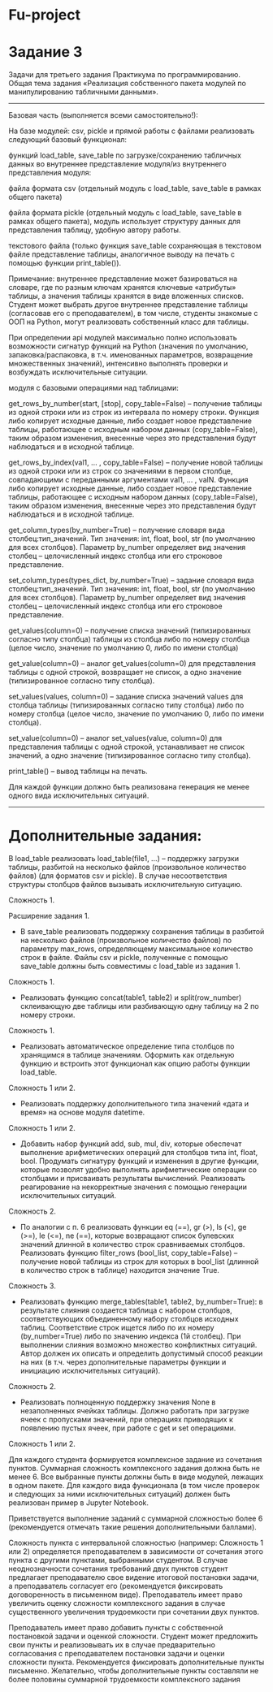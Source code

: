 ﻿# Fu-project



 # Задание 3 


Задачи для третьего задания Практикума по программированию. Общая тема задания «Реализация собственного пакета модулей по манипулированию табличными данными». 

 
---

Базовая часть (выполняется всеми самостоятельно!): 

На базе модулей: csv, pickle и прямой работы с файлами реализовать следующий базовый функционал: 

функций load_table, save_table по загрузке/сохранению табличных данных во внутреннее представление модуля/из внутреннего представления модуля: 

файла формата csv (отдельный модуль с load_table, save_table в рамках общего пакета) 

файла формата pickle (отдельный модуль с load_table, save_table в рамках общего пакета), модуль использует структуру данных для представления таблицу, удобную автору работы. 

текстового файла (только функция save_table сохраняющая в текстовом файле представление таблицы, аналогичное выводу на печать с помощью функции print_table()). 

Примечание: внутреннее представление может базироваться на словаре, где по разным ключам хранятся ключевые «атрибуты» таблицы, а значения таблицы хранятся в виде вложенных списков. Студент может выбрать другое внутреннее представление таблицы (согласовав его с преподавателем), в том числе, студенты знакомые с ООП на Python, могут реализовать собственный класс для таблицы. 

При определении api модулей максимально полно использовать возможности сигнатур функций на Python (значения по умолчанию, запаковка/распаковка, в т.ч. именованных параметров, возвращение множественных значений), интенсивно выполнять проверки и возбуждать исключительные ситуации. 

модуля с базовыми операциями над таблицами: 

get_rows_by_number(start, [stop], copy_table=False) – получение таблицы из одной строки или из строк из интервала по номеру строки. Функция либо копирует исходные данные, либо создает новое представление таблицы, работающее с исходным набором данных (copy_table=False), таким образом изменения, внесенные через это представления будут наблюдаться и в исходной таблице. 

get_rows_by_index(val1, … , copy_table=False) – получение новой таблицы из одной строки или из строк со значениями в первом столбце, совпадающими с переданными аргументами val1, … , valN. Функция либо копирует исходные данные, либо создает новое представление таблицы, работающее с исходным набором данных (copy_table=False), таким образом изменения, внесенные через это представления будут наблюдаться и в исходной таблице. 

get_column_types(by_number=True) – получение словаря вида столбец:тип_значений. Тип значения: int, float, bool, str (по умолчанию для всех столбцов). Параметр by_number определяет вид значения столбец – целочисленный индекс столбца или его строковое представление. 

set_column_types(types_dict, by_number=True) – задание словаря вида столбец:тип_значений. Тип значения: int, float, bool, str (по умолчанию для всех столбцов). Параметр by_number определяет вид значения столбец – целочисленный индекс столбца или его строковое представление. 

get_values(column=0) – получение списка значений (типизированных согласно типу столбца) таблицы из столбца либо по номеру столбца (целое число, значение по умолчанию 0, либо по имени столбца) 

get_value(column=0) – аналог get_values(column=0) для представления таблицы с одной строкой, возвращает не список, а одно значение (типизированное согласно типу столбца). 

set_values(values, column=0) – задание списка значений values для столбца таблицы (типизированных согласно типу столбца) либо по номеру столбца (целое число, значение по умолчанию 0, либо по имени столбца). 

set_value(column=0) – аналог set_values(value, column=0) для представления таблицы с одной строкой, устанавливает не список значений, а одно значение (типизированное согласно типу столбца). 

print_table() – вывод таблицы на печать. 

Для каждой функции должно быть реализована генерация не менее одного вида исключительных ситуаций.  

---
# Дополнительные задания: 

 

В load_table реализовать load_table(file1, …) – поддержку загрузки таблицы, разбитой на несколько файлов (произвольное количество файлов) (для форматов csv и pickle). В случае несоответствия структуры столбцов файлов вызывать исключительную ситуацию. 

Сложность 1. 

 

Расширение задания 1. 

- В save_table реализовать поддержку сохранения таблицы в разбитой на несколько файлов (произвольное количество файлов) по параметру max_rows, определяющему максимальное количество строк в файле. Файлы csv и pickle, полученные с помощью save_table должны быть совместимы с load_table из задания 1. 

Сложность 1. 

 

- Реализовать функцию concat(table1, table2) и split(row_number) склеивающую две таблицы или разбивающую одну таблицу на 2 по номеру строки. 

Сложность 1. 

 

- Реализовать автоматическое определение типа столбцов по хранящимся в таблице значениям. Оформить как отдельную функцию и встроить этот функционал как опцию работы функции load_table.  

Сложность 1 или 2. 

 

- Реализовать поддержку дополнительного типа значений «дата и время» на основе модуля datetime. 

Сложность 1 или 2. 

 

- Добавить набор функций add, sub, mul, div, которые обеспечат выполнение арифметических операций для столбцов типа int, float, bool. Продумать сигнатуру функций и изменения в другие функции, которые позволят удобно выполнять арифметические операции со столбцами и присваивать результаты вычислений. Реализовать реагирование на некорректные значения с помощью генерации исключительных ситуаций. 

Сложность 2. 

 

- По аналогии с п. 6 реализовать функции eq (==), gr (>), ls (<), ge (>=), le (<=), ne (==), которые возвращают список булевских значений длинной в количество строк сравниваемых столбцов. Реализовать функцию filter_rows (bool_list, copy_table=False) – получение новой таблицы из строк для которых в bool_list (длинной в количество строк в таблице) находится значение True. 

Сложность 3. 

 

- Реализовать функцию merge_tables(table1, table2, by_number=True): в результате слияния создается таблица с набором столбцов, соответствующих объединенному набору столбцов исходных таблиц. Соответствие строк ищется либо по их номеру (by_number=True) либо по значению индекса (1й столбец). При выполнении слияния возможно множество конфликтных ситуаций. Автор должен их описать и определить допустимый способ реакции на них (в т.ч. через дополнительные параметры функции и инициацию исключительных ситуаций). 

Сложность 2. 

 

- Реализовать полноценную поддержку значения None в незаполненных ячейках таблицы. Должно работать при загрузке ячеек с пропусками значений, при операциях приводящих к появлению пустых ячеек, при работе с get и set операциями. 

Сложность 1 или 2. 

 

Для каждого студента формируется комплексное задание из сочетания пунктов. Суммарная сложность комплексного задания должна быть не менее 6. Все выбранные пункты должны быть в виде модулей, лежащих в одном пакете. Для каждого вида функционала (в том числе проверок и следующих за ними исключительных ситуаций) должен быть реализован пример в Jupyter Notebook. 

 

Приветствуется выполнение заданий с суммарной сложностью более 6 (рекомендуется отмечать такие решения дополнительными баллами).  

Сложность пункта с интервальной сложностью (например: Сложность 1 или 2) определяется преподавателем в зависимости от сочетания этого пункта с другими пунктами, выбранными студентом. В случае неоднозначности сочетания требований двух пунктов студент предлагает преподавателю свое видение итоговой постановки задачи, а преподаватель согласует его (рекомендуется фиксировать договоренность в письменном виде). Преподаватель имеет право увеличить оценку сложности комплексного задания в случае существенного увеличения трудоемкости при сочетании двух пунктов. 

Преподаватель имеет право добавить пункты с собственной постановкой задачи и оценкой сложности. Студент может предложить свои пункты и реализовывать их в случае предварительно согласования с преподавателем постановки задачи и оценки сложности пункта. Рекомендуется фиксировать дополнительные пункты письменно. Желательно, чтобы дополнительные пункты составляли не более половины суммарной трудоемкости комплексного задания 
